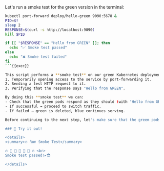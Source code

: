 Let's run a smoke test for the green version in the terminal:
``` bash
kubectl port-forward deploy/hello-green 9090:5678 &
PID=$!
sleep 2
RESPONSE=$(curl -s http://localhost:9090)
kill $PID

if [[ "$RESPONSE" == "Hello from GREEN" ]]; then
  echo "✅ Smoke test passed"
else
  echo "❌ Smoke test failed"
fi
```{{exec}}

This script performs a **smoke test** on our green Kubernetes deployment by:
1. Temporarily opening access to the service by port-forwarding it. 
2. Sending a test HTTP request to it.
3. Verifying that the response says "Hello from GREEN".

By doing this **smoke test** we can:
- Check that the green pods respond as they should (with "Hello from GREEN").
- If successful → proceed to switch traffic.
- If failed → green is deleted, blue continues serving.

Before continuing to the next step, let's make sure that the green pods are running and that they pass the **smoke test**.

### 🔘 Try it out!

<details>
<summary>🔥 Run Smoke Test</summary>

🔥 💨 💨 💨 💨 💨 🔥 <br>
Smoke test passed!✔️😎

</details>
